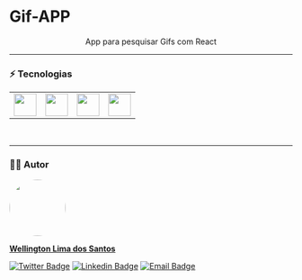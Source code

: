 # Gif-APP
<p align="center">App para pesquisar Gifs com React</p>
<p align="center">

<hr>

### ⚡ Tecnologias
<table>
 <tr>
  <td><img src="https://cdn.jsdelivr.net/gh/devicons/devicon/icons/html5/html5-plain-wordmark.svg" width="40" height="40"/></td>
  <td><img src="https://cdn.jsdelivr.net/gh/devicons/devicon/icons/css3/css3-plain-wordmark.svg" width="40" height="40"/></td>
  <td><img src="https://cdn.jsdelivr.net/gh/devicons/devicon/icons/react/react-original-wordmark.svg" width="40" height="40"/></td>
  <td><img src="https://cdn.jsdelivr.net/gh/devicons/devicon/icons/typescript/typescript-original.svg" width="40" height="40"/></td>
 </tr>
</table>
<br>
<hr>

### :technologist: Autor
<a href="https://github.com/wellington-lima">
 <img style="border-radius: 50%;" src="https://avatars.githubusercontent.com/u/11821851?v=4" width="100px;" alt=""/>
 <br />
 <p><b>Wellington Lima dos Santos</b></sub></a> <a href="https://github.com/wellington-lima" title="GitHub"></a></p>


[![Twitter Badge](https://img.shields.io/badge/-@Welling52805950-1ca0f1?style=flat-square&labelColor=1ca0f1&logo=twitter&logoColor=white&link=https://twitter.com/Welling52805950)](https://twitter.com/Welling52805950) [![Linkedin Badge](https://img.shields.io/badge/-Wellington-blue?style=flat-square&logo=Linkedin&logoColor=white&link=https://www.linkedin.com/in/wellington-lima-dos-santos-13343143/)](https://www.linkedin.com/in/wellington-lima-dos-santos-13343143/) 
[![Email Badge](https://img.shields.io/badge/-wellington@sophysistemas.com-c14438?style=flat-square&logo=Gmail&color=11ab3a&logoColor=white&link=mailto:wellington@sophysistemas.com)](mailto:wellington@sophysistemas.com)


